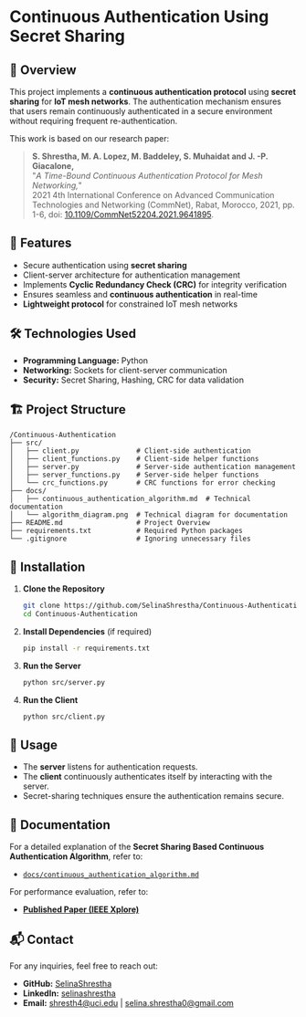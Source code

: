 # Continuous Authentication Using Secret Sharing

## 📌 Overview
This project implements a **continuous authentication protocol** using **secret sharing** for **IoT mesh networks**. The authentication mechanism ensures that users remain continuously authenticated in a secure environment without requiring frequent re-authentication.

This work is based on our research paper:
> **S. Shrestha, M. A. Lopez, M. Baddeley, S. Muhaidat and J. -P. Giacalone,**  
> "*A Time-Bound Continuous Authentication Protocol for Mesh Networking,*"  
> 2021 4th International Conference on Advanced Communication Technologies and Networking (CommNet), Rabat, Morocco, 2021, pp. 1-6, doi: [10.1109/CommNet52204.2021.9641895](https://doi.org/10.1109/CommNet52204.2021.9641895).

## 🚀 Features
- Secure authentication using **secret sharing**
- Client-server architecture for authentication management
- Implements **Cyclic Redundancy Check (CRC)** for integrity verification
- Ensures seamless and **continuous authentication** in real-time
- **Lightweight protocol** for constrained IoT mesh networks

## 🛠️ Technologies Used
- **Programming Language:** Python
- **Networking:** Sockets for client-server communication
- **Security:** Secret Sharing, Hashing, CRC for data validation

## 🏗️ Project Structure
```
/Continuous-Authentication
├── src/
│   ├── client.py              # Client-side authentication
│   ├── client_functions.py    # Client-side helper functions
│   ├── server.py              # Server-side authentication management
│   ├── server_functions.py    # Server-side helper functions
│   └── crc_functions.py       # CRC functions for error checking
├── docs/
│   ├── continuous_authentication_algorithm.md  # Technical documentation
│   └── algorithm_diagram.png  # Technical diagram for documentation
├── README.md                  # Project Overview
├── requirements.txt           # Required Python packages
└── .gitignore                 # Ignoring unnecessary files
```

## 🔧 Installation
1. **Clone the Repository**
   ```bash
   git clone https://github.com/SelinaShrestha/Continuous-Authentication.git
   cd Continuous-Authentication
   ```

2. **Install Dependencies** (if required)
   ```bash
   pip install -r requirements.txt
   ```

3. **Run the Server**
   ```bash
   python src/server.py
   ```

4. **Run the Client**
   ```bash
   python src/client.py
   ```

## 📝 Usage
- The **server** listens for authentication requests.
- The **client** continuously authenticates itself by interacting with the server.
- Secret-sharing techniques ensure the authentication remains secure.

## 📄 Documentation
For a detailed explanation of the **Secret Sharing Based Continuous Authentication Algorithm**, refer to:
- [`docs/continuous_authentication_algorithm.md`](docs/continuous_authentication_algorithm.md)

For performance evaluation, refer to:
- [**Published Paper (IEEE Xplore)**](https://doi.org/10.1109/CommNet52204.2021.9641895)


## 📬 Contact
For any inquiries, feel free to reach out:
- **GitHub:** [SelinaShrestha](https://github.com/SelinaShrestha)
- **LinkedIn:** [selinashrestha](https://www.linkedin.com/in/selinashrestha/)
- **Email:** shresth4@uci.edu | selina.shrestha0@gmail.com

